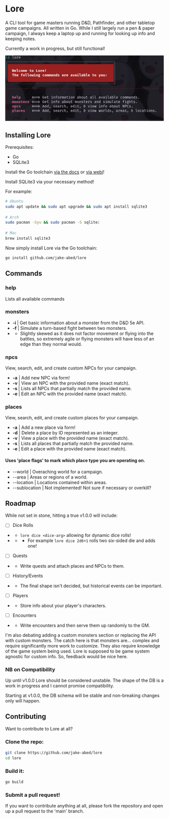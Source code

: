 # Lore
A CLI tool for game masters running D&D, Pathfinder, and other tabletop game
campaigns. All written in Go. While I still largely run a pen & paper campaign,
I always keep a laptop up and running for looking up info and keeping notes.

Currently a work in progress, but still functional!

![Screenshot of Lore in action](./static/lore.png)

## Installing Lore

Prerequisites:
- Go
- SQLite3

Install the Go toolchain [via the docs](https://go.dev/doc/install) or [via webi](https://webinstall.dev/golang/)!

Install SQLite3 via your necessary method!

For example:
```bash
# Ubuntu
sudo apt update && sudo apt upgrade && sudo apt install sqlite3

# Arch
sudo pacman -Syu && sudo pacman -S sqlite:

# Mac
brew install sqlite3
```

Now simply install Lore via the Go toolchain:
```bash
go install github.com/jake-abed/lore
```

## Commands

### **help**
Lists all available commands

### **monsters**
- **-i <monster name or id>**    | Get basic information about a monster from the D&D 5e API.
- **-f <monster-1> <monster-2>** | Simulate a turn-based fight between two monsters.
- - Slightly skewed as it does not factor movement or flying into the battles, so extremely agile or flying monsters will have less of an edge than they normal would.

### **npcs**
View, search, edit, and create custom NPCs for your campaign.

- **-a**        | Add new NPC via form!
- **-v <name>** | View an NPC with the provided name (exact match).
- **-s <name>** | Lists all NPCs that partially match the provided name.
- **-e <name>** | Edit an NPC with the provided name (exact match).

### **places**
View, search, edit, and create custom places for your campaign.
- **<place-flag> -a**         | Add a new place via form!
- **<place-flag> -d** <id>    | Delete a place by ID represented as an integer.
- **<place-flag > -v <name>** | View a place with the provided name (exact match).
- **<place-flag> -s <name>**  | Lists all places that partially match the provided name.
- **<place-flag> -e <name>**  | Edit a place with the provided name (exact match).

#### Uses 'place flags' to mark which place type you are operating on.
- --world       | Overaching world for a campaign.
- --area        | Areas or regions of a world.
- --location    | Locations contained within areas.
- --sublocation | Not implemented! Not sure if necessary or overkill?

## Roadmap

While not set in stone, hitting a true v1.0.0 will include:
- [ ] Dice Rolls
- - `lore dice <dice-arg>` allowing for dynamic dice rolls!
- - - For example `lore dice 2d6+1` rolls two six-sided die and adds one!
- [ ] Quests
- - Write quests and attach places and NPCs to them.
- [ ] History/Events
- - The final shape isn't decided, but historical events can be important.
- [ ] Players
- - Store info about your player's characters.
- [ ] Encounters
- - Write encounters and then serve them up randomly to the GM.

I'm also debating adding a custom monsters section or replacing the API with custom monsters. The catch here is that monsters are... complex and require significantly more work to customize. They also require knowledge of the game system being used. Lore is supposed to be game system agnostic for custom info. So, feedback would be nice here.

### NB on Compatibility

Up until v1.0.0 Lore should be considered unstable. The shape of the DB is a work in progress and I cannot promise compatibility.

Starting at v1.0.0, the DB schema will be stable and non-breaking changes only will happen.

## Contributing

Want to contribute to Lore at all?

### Clone the repo:
```bash
git clone https://github.com/jake-abed/lore
cd lore
```

### Build it:
```bash
go build
```

### Submit a pull request!

If you want to contribute anything at all, please fork the repository
and open up a pull request to the 'main' branch.

